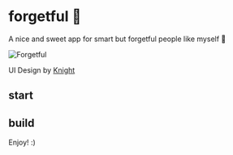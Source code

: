 # forgetful 💜
A nice and sweet app for smart but forgetful people like myself 🤭

![Forgetful](https://user-images.githubusercontent.com/49674540/229278491-5450fa94-3d42-48d8-8de7-db85cf213a63.png)

UI Design by [Knight](https://www.figma.com/community/file/1146575288041279566/NFT-Mobile-App-Design)

## start 


## build

Enjoy! :)

